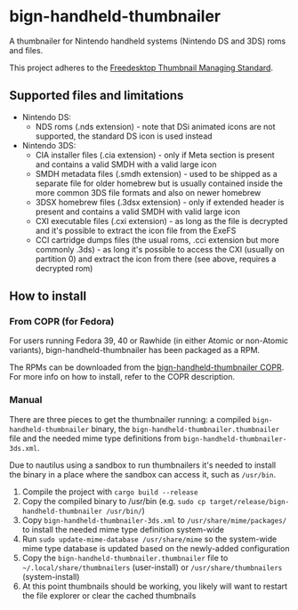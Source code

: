 # bign-handheld-thumbnailer

A thumbnailer for Nintendo handheld systems (Nintendo DS and 3DS) roms and files.

This project adheres to the [Freedesktop Thumbnail Managing Standard](https://specifications.freedesktop.org/thumbnail-spec/thumbnail-spec-latest.html).

## Supported files and limitations

* Nintendo DS:
  * NDS roms (.nds extension) - note that DSi animated icons are not supported, the standard DS icon is used instead
* Nintendo 3DS:
  * CIA installer files (.cia extension) - only if Meta section is present and contains a valid SMDH with a valid large icon
  * SMDH metadata files (.smdh extension) - used to be shipped as a separate file for older homebrew but is usually contained inside the more common 3DS file formats and also on newer homebrew
  * 3DSX homebrew files (.3dsx extension) - only if extended header is present and contains a valid SMDH with valid large icon
  * CXI executable files (.cxi extension) - as long as the file is decrypted and it's possible to extract the icon file from the ExeFS
  * CCI cartridge dumps files (the usual roms, .cci extension but more commonly .3ds) - as long it's possible to access the CXI (usually on partition 0) and extract the icon from there (see above, requires a decrypted rom)

## How to install

### From COPR (for Fedora)

For users running Fedora 39, 40 or Rawhide (in either Atomic or non-Atomic variants), bign-handheld-thumbnailer has been packaged as a RPM.

The RPMs can be downloaded from the [bign-handheld-thumbnailer COPR](https://copr.fedorainfracloud.org/coprs/mateusrodcosta/bign-handheld-thumbnailer/). For more info on how to install, refer to the COPR description.

### Manual

There are three pieces to get the thumbnailer running: a compiled `bign-handheld-thumbnailer` binary, the `bign-handheld-thumbnailer.thumbnailer` file and the needed mime type definitions from `bign-handheld-thumbnailer-3ds.xml`.

Due to nautilus using a sandbox to run thumbnailers it's needed to install the binary in a place where the sandbox can access it, such as `/usr/bin`.

1. Compile the project with `cargo build --release`
2. Copy the compiled binary to /usr/bin (e.g. `sudo cp target/release/bign-handheld-thumbnailer /usr/bin/`)
3. Copy `bign-handheld-thumbnailer-3ds.xml` to `/usr/share/mime/packages/` to install the needed mime type definition system-wide
4. Run `sudo update-mime-database /usr/share/mime` so the system-wide mime type database is updated based on the newly-added configuration
5. Copy the `bign-handheld-thumbnailer.thumbnailer` file to `~/.local/share/thumbnailers` (user-install) or `/usr/share/thumbnailers` (system-install)
6. At this point thumbnails should be working, you likely will want to restart the file explorer or clear the cached thumbnails
